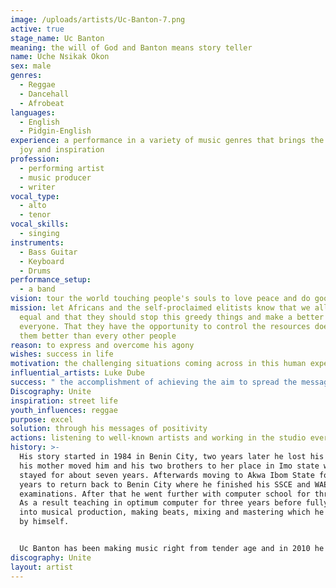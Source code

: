 ```yaml
---
image: /uploads/artists/Uc-Banton-7.png
active: true
stage_name: Uc Banton
meaning: the will of God and Banton means story teller
name: Uche Nsikak Okon
sex: male
genres:
  - Reggae
  - Dancehall
  - Afrobeat
languages:
  - English
  - Pidgin-English
experience: a performance in a variety of music genres that brings the audience
  joy and inspiration
profession:
  - performing artist
  - music producer
  - writer
vocal_type:
  - alto
  - tenor
vocal_skills:
  - singing
instruments:
  - Bass Guitar
  - Keyboard
  - Drums
performance_setup:
  - a band
vision: tour the world touching people's souls to love peace and do good things
mission: let Africans and the self-proclaimed elitists know that we all are
  equal and that they should stop this greedy things and make a better place for
  everyone. That they have the opportunity to control the resources doesn't make
  them better than every other people
reason: to express and overcome his agony
wishes: success in life
motivation: the challenging situations coming across in this human experience
influential_artists: Luke Dube
success: " the accomplishment of achieving the aim to spread the messages in his songs"
Discography: Unite
inspiration: street life
youth_influences: reggae
purpose: excel
solution: through his messages of positivity
actions: listening to well-known artists and working in the studio every single day
history: >-
  His story started in 1984 in Benin City, two years later he lost his dad and
  his mother moved him and his two brothers to her place in Imo state where he
  stayed for about seven years. Afterwards moving to Akwa Ibom State for few
  years to return back to Benin City where he finished his SSCE and WAEC
  examinations. After that he went further with computer school for three years.
  As a result teaching in optimum computer for three years before fully going
  into musical production, making beats, mixing and mastering which he learned
  by himself. 


  Uc Banton has been making music right from tender age and in 2010 he learned musical production from a man called D PEE In Benin City and started making his own songs and beats for other artists as well. At the beginning of his musical career, he started with his brother Joseph under the name Nice Guys BTW. They produced two albums before changing their name to Akwa Dons. Few years later they both focused on their solo careers. In 2017 after their senior brother and mother passed away, he took his brother's son in as his own and has been teaching him everything he knows. Today this young boy performs under the name Akwa Dave and is involved in his music and video productions
discography: Unite
layout: artist
---
```

